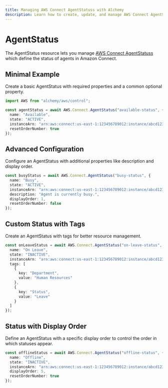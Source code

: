 ```yaml
---
title: Managing AWS Connect AgentStatuss with Alchemy
description: Learn how to create, update, and manage AWS Connect AgentStatuss using Alchemy Cloud Control.
---
```


# AgentStatus

The AgentStatus resource lets you manage [AWS Connect AgentStatuss](https://docs.aws.amazon.com/connect/latest/userguide/) which define the status of agents in Amazon Connect.

## Minimal Example

Create a basic AgentStatus with required properties and a common optional property.

```ts
import AWS from "alchemy/aws/control";

const agentStatus = await AWS.Connect.AgentStatus("available-status", {
  name: "Available",
  state: "ACTIVE",
  instanceArn: "arn:aws:connect:us-east-1:123456789012:instance/abcd1234-efgh-5678-ijkl-90mnopqrstuv",
  resetOrderNumber: true
});
```

## Advanced Configuration

Configure an AgentStatus with additional properties like description and display order.

```ts
const busyStatus = await AWS.Connect.AgentStatus("busy-status", {
  name: "Busy",
  state: "ACTIVE",
  instanceArn: "arn:aws:connect:us-east-1:123456789012:instance/abcd1234-efgh-5678-ijkl-90mnopqrstuv",
  description: "Agent is currently busy.",
  displayOrder: 1,
  resetOrderNumber: false
});
```

## Custom Status with Tags

Create an AgentStatus with tags for better resource management.

```ts
const onLeaveStatus = await AWS.Connect.AgentStatus("on-leave-status", {
  name: "On Leave",
  state: "INACTIVE",
  instanceArn: "arn:aws:connect:us-east-1:123456789012:instance/abcd1234-efgh-5678-ijkl-90mnopqrstuv",
  tags: [
    {
      key: "Department",
      value: "Human Resources"
    },
    {
      key: "Status",
      value: "Leave"
    }
  ]
});
```

## Status with Display Order

Define an AgentStatus with a specific display order to control the order in which statuses appear.

```ts
const offlineStatus = await AWS.Connect.AgentStatus("offline-status", {
  name: "Offline",
  state: "INACTIVE",
  instanceArn: "arn:aws:connect:us-east-1:123456789012:instance/abcd1234-efgh-5678-ijkl-90mnopqrstuv",
  displayOrder: 5,
  resetOrderNumber: true
});
```